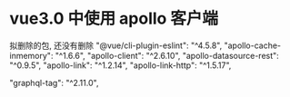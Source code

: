 vue3.0 中使用 apollo 客户端
=========================

拟删除的包, 还没有删除
"@vue/cli-plugin-eslint": "^4.5.8",
"apollo-cache-inmemory": "^1.6.6",
"apollo-client": "^2.6.10",
"apollo-datasource-rest": "^0.9.5",
"apollo-link": "^1.2.14",
"apollo-link-http": "^1.5.17",

"graphql-tag": "^2.11.0",












